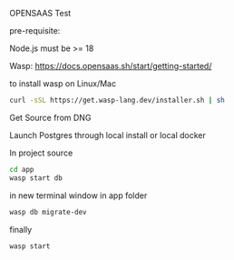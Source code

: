 OPENSAAS Test

pre-requisite:

Node.js must be >= 18

Wasp:
https://docs.opensaas.sh/start/getting-started/

to install wasp on Linux/Mac
```bash
curl -sSL https://get.wasp-lang.dev/installer.sh | sh
```


Get Source from DNG

Launch Postgres through local install or local docker

In project source
```bash
cd app
wasp start db
```

in new terminal window in app folder

```bash
wasp db migrate-dev
```

finally 

```bash
wasp start
```